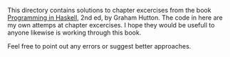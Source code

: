 This directory contains solutions to chapter excercises from the book [Programming in Haskell](http://www.cs.nott.ac.uk/~pszgmh/pih.html), 2nd ed, by Graham Hutton. The code in here are my own attemps at chapter excercises. I hope they would be usefull to anyone likewise is working through this book. 

Feel free to point out any errors or suggest better approaches.
